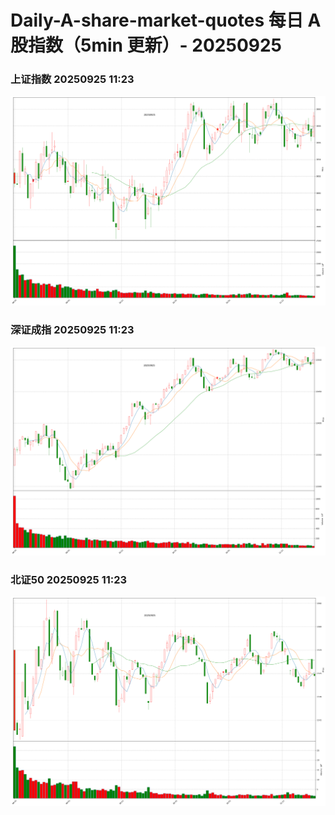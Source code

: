 
# Daily-A-share-market-quotes 每日 A 股指数（5min 更新）- 20250925

### 上证指数 20250925 11:23
![](./fig/2025/9/20250925-sh000001.png)

### 深证成指 20250925 11:23
![](./fig/2025/9/20250925-sz399001.png)

### 北证50 20250925 11:23
![](./fig/2025/9/20250925-bj899050.png)
